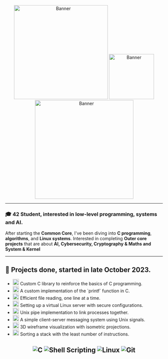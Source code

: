 <div align="center">
  <img src="https://tenor.com/fr/view/danganronpa-celestia-beautiful-gif-8122123.gif" alt="Banner" width="300"/>
  <img src="https://tenor.com/view/celestia-celestia-ludenberg-danganronpa-gif-22143720.gif" alt="Banner" width="144"/>
  <img src="https://tenor.com/fr/view/celeste-celestia-ludenberg-danganronpa-celeste-ludenberg-trigger-happy-havoc-gif-22269439.gif" alt="Banner" width="315"/>
</div>

---
### 🎓 42 Student, interested in low-level programming, systems and AI.

After starting the **Common Core**, I've been diving into **C programming**, **algorithms**, and **Linux systems**. Interested in completing **Outer core projects** that are about **AI, Cybersecurity, Cryptography & Maths and System & Kernel**

---

## 🌟 Projects done, started in late October 2023.

- <img src="https://img.shields.io/badge/-Libft-blue?style=for-the-badge&logo=c&logoColor=white" alt="Libft" height="20"/>
  Custom C library to reinforce the basics of C programming.

- <img src="https://img.shields.io/badge/-Printf-purple?style=for-the-badge&logo=c&logoColor=white" alt="Printf" height="20"/>  
  A custom implementation of the `printf` function in C.

- <img src="https://img.shields.io/badge/-Get_Next_Line-green?style=for-the-badge&logo=c&logoColor=white" alt="GetNextLine" height="20"/>  
  Efficient file reading, one line at a time.

- <img src="https://img.shields.io/badge/-Born2beRoot-gray?style=for-the-badge&logo=linux&logoColor=white" alt="Born2beroot" height="20"/>  
  Setting up a virtual Linux server with secure configurations.

- <img src="https://img.shields.io/badge/-Pipex-orange?style=for-the-badge&logo=linux&logoColor=white" alt="Pipex" height="20"/>  
  Unix pipe implementation to link processes together.

- <img src="https://img.shields.io/badge/-Minitalk-red?style=for-the-badge&logo=signal&logoColor=white" alt="Minitalk" height="20"/>  
  A simple client-server messaging system using Unix signals.

- <img src="https://img.shields.io/badge/-FDF-teal?style=for-the-badge&logo=3d&logoColor=white" alt="FDF" height="20"/>  
  3D wireframe visualization with isometric projections.

- <img src="https://img.shields.io/badge/-Push_Swap-yellow?style=for-the-badge&logo=algorithm&logoColor=black" alt="Push_swap" height="20"/>  
  Sorting a stack with the least number of instructions.

<div align="center">
  
![C](https://img.shields.io/badge/-C-00599C?style=for-the-badge&logo=c&logoColor=white)
![Shell Scripting](https://img.shields.io/badge/-Shell_Scripting-4EAA25?style=for-the-badge&logo=gnu-bash&logoColor=white)
![Linux](https://img.shields.io/badge/-Linux-FCC624?style=for-the-badge&logo=linux&logoColor=black)
![Git](https://img.shields.io/badge/-Git-F05032?style=for-the-badge&logo=git&logoColor=white)
---
</div>
